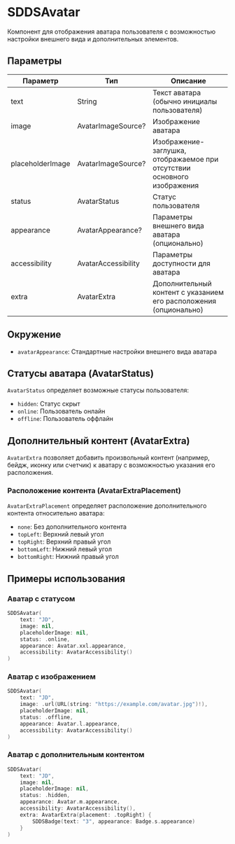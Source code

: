 # SDDSAvatar

Компонент для отображения аватара пользователя с возможностью настройки внешнего вида и дополнительных элементов.

## Параметры

| Параметр | Тип | Описание |
|----------|-----|-----------|
| text | String | Текст аватара (обычно инициалы пользователя) |
| image | AvatarImageSource? | Изображение аватара |
| placeholderImage | AvatarImageSource? | Изображение-заглушка, отображаемое при отсутствии основного изображения |
| status | AvatarStatus | Статус пользователя |
| appearance | AvatarAppearance? | Параметры внешнего вида аватара (опционально) |
| accessibility | AvatarAccessibility | Параметры доступности для аватара |
| extra | AvatarExtra<Content> | Дополнительный контент с указанием его расположения (опционально) |

## Окружение

- `avatarAppearance`: Стандартные настройки внешнего вида аватара

## Статусы аватара (AvatarStatus)

`AvatarStatus` определяет возможные статусы пользователя:

- `hidden`: Статус скрыт
- `online`: Пользователь онлайн
- `offline`: Пользователь оффлайн

## Дополнительный контент (AvatarExtra)

`AvatarExtra` позволяет добавить произвольный контент (например, бейдж, иконку или счетчик) к аватару с возможностью указания его расположения.

### Расположение контента (AvatarExtraPlacement)

`AvatarExtraPlacement` определяет расположение дополнительного контента относительно аватара:

- `none`: Без дополнительного контента
- `topLeft`: Верхний левый угол
- `topRight`: Верхний правый угол
- `bottomLeft`: Нижний левый угол
- `bottomRight`: Нижний правый угол

## Примеры использования

### Аватар с статусом
```swift
SDDSAvatar(
    text: "JD",
    image: nil,
    placeholderImage: nil,
    status: .online,
    appearance: Avatar.xxl.appearance,
    accessibility: AvatarAccessibility()
)
```

### Аватар с изображением
```swift
SDDSAvatar(
    text: "JD",
    image: .url(URL(string: "https://example.com/avatar.jpg")!),
    placeholderImage: nil,
    status: .offline,
    appearance: Avatar.l.appearance,
    accessibility: AvatarAccessibility()
)
```

### Аватар с дополнительным контентом
```swift
SDDSAvatar(
    text: "JD",
    image: nil,
    placeholderImage: nil,
    status: .hidden,
    appearance: Avatar.m.appearance,
    accessibility: AvatarAccessibility(),
    extra: AvatarExtra(placement: .topRight) {
        SDDSBadge(text: "3", appearance: Badge.s.appearance)
    }
)
```
